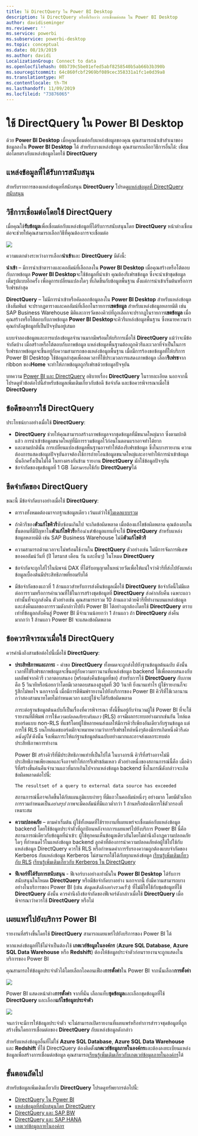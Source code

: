 ```yaml
---
title: ใช้ DirectQuery ใน Power BI Desktop
description: ใช้ DirectQuery หรือที่เรียกว่า การเชื่อมต่อสด ใน Power BI Desktop
author: davidiseminger
ms.reviewer: ''
ms.service: powerbi
ms.subservice: powerbi-desktop
ms.topic: conceptual
ms.date: 08/19/2019
ms.author: davidi
LocalizationGroup: Connect to data
ms.openlocfilehash: 08b739c5be01efed5abf8258540b5ab66b3b390b
ms.sourcegitcommit: 64c860fcbf2969bf089cec358331a1fc1e0d39a8
ms.translationtype: HT
ms.contentlocale: th-TH
ms.lasthandoff: 11/09/2019
ms.locfileid: "73876065"
---
```

# <a name="use-directquery-in-power-bi-desktop"></a>ใช้ DirectQuery ใน Power BI Desktop
ด้วย **Power BI Desktop** เมื่อคุณเชื่อมต่อกับแหล่งข้อมูลของคุณ คุณสามารถนำเข้าสำเนาของข้อมูลลงใน **Power BI Desktop** ได้ สำหรับบางแหล่งข้อมูล คุณสามารถเลือกวิธีการอื่นได้: เชื่อมต่อโดยตรงกับแหล่งข้อมูลโดยใช้ **DirectQuery**

## <a name="supported-data-sources"></a>แหล่งข้อมูลที่ได้รับการสนับสนุน
สำหรับรายการของแหล่งข้อมูลที่สนับสนุน **DirectQuery** โปรดดู[แหล่งข้อมูลที่ DirectQuery สนับสนุน](desktop-directquery-data-sources.md)

## <a name="how-to-connect-using-directquery"></a>วิธีการเชื่อมต่อโดยใช้ DirectQuery
เมื่อคุณใช้**รับข้อมูล**เพื่อเชื่อมต่อกับแหล่งข้อมูลที่ได้รับการสนับสนุนโดย **DirectQuery** หน้าต่างเชื่อมต่อจะช่วยให้คุณสามารถเลือกวิธีที่คุณต้องการจะเชื่อมต่อ  

![](media/desktop-use-directquery/directquery_2a.png)

ความแตกต่างระหว่างการเลือก**นำเข้า**และ **DirectQuery** มีดังนี้:

**นำเข้า** – มีการนำเข้าตารางและคอลัมน์ที่เลือกลงใน **Power BI Desktop** เมื่อคุณสร้างหรือโต้ตอบกับภาพข้อมูล **Power BI Desktop**จะใช้ข้อมูลที่นำเข้า คุณต้องรีเฟรชข้อมูล ซึ่งจะนำเข้าชุดข้อมูลเต็มรูปแบบอีกครั้ง เพื่อดูการเปลี่ยนแปลงใดๆ ที่เกิดขึ้นกับข้อมูลพื้นฐาน ตั้งแต่การนำเข้าเริ่มต้นหรือการรีเฟรชล่าสุด

**DirectQuery** – ไม่มีการนำเข้าหรือคัดลอกข้อมูลลงใน **Power BI Desktop** สำหรับแหล่งข้อมูลเชิงสัมพันธ์ จะปรากฏตารางและคอลัมน์ที่เลือกในรายการ**เขตข้อมูล** สำหรับแหล่งข้อมูลหลายมิติ เช่น SAP Business Warehouse มิติและการวัดของคิวบ์ที่ถูกเลือกจะปรากฏในรายการ**เขตข้อมูล** เมื่อคุณสร้างหรือโต้ตอบกับภาพข้อมูล **Power BI Desktop**จะคิวรีแหล่งข้อมูลพื้นฐาน ซึ่งหมายความว่า คุณกำลังดูข้อมูลที่เป็นปัจจุบันอยู่เสมอ

แบบจำลองข้อมูลและการแปลงข้อมูลจำนวนมากมีพร้อมให้บริการเมื่อใช้ **DirectQuery** แม้ว่าจะมีข้อจำกัดบ้าง เมื่อสร้างหรือโต้ตอบกับภาพข้อมูล แหล่งข้อมูลพื้นฐานต้องถูกคิวรีและเวลาที่จำเป็นในการรีเฟรชภาพข้อมูลจะขึ้นอยู่กับความสามารถของแหล่งข้อมูลพื้นฐาน เมื่อมีการร้องขอข้อมูลที่ให้บริการ Power BI Desktop ใช้ข้อมูลล่าสุดเพื่อลดเวลาที่ใช้ประมวลการแสดงภาพข้อมูล เลือก**รีเฟรช**จาก ribbon ของ**Home** จะทำให้ภาพข้อมูลถูกรีเฟรชด้วยข้อมูลปัจจุบัน

บทความ [Power BI และ DirectQuery](desktop-directquery-about.md) อธิบายเรื่อง **DirectQuery** ในรายละเอียด นอกจากนี้ โปรดดูหัวข้อต่อไปนี้สำหรับข้อมูลเพิ่มเติมเกี่ยวกับข้อดี ข้อจำกัด และข้อควรพิจารณาเมื่อใช้ **DirectQuery**

## <a name="benefits-of-using-directquery"></a>ข้อดีของการใช้ DirectQuery
ประโยชน์บางอย่างเมื่อใช้ **DirectQuery**:

* **DirectQuery** ช่วยให้คุณสามารถสร้างภาพข้อมูลจากชุดข้อมูลที่มีขนาดใหญ่มาก ซึ่งตามปกติแล้ว การนำเข้าข้อมูลขนาดใหญ่ที่มีการรวมข้อมูลไว้ก่อนในตอนแรกอาจทำได้ยาก
* และตามปกตินั้น การเปลี่ยนแปลงข้อมูลพื้นฐานอาจทำให้ต้องรีเฟรชข้อมูล ซึ่งในบางรายงาน ความต้องการแสดงข้อมูลปัจจุบันอาจต้องใช้การถ่ายโอนข้อมูลขนาดใหญ่และอาจทำให้การนำเข้าข้อมูลนั้นอีกครั้งเป็นไม่ได้ ในทางตรงกันข้าม รายงาน **DirectQuery** มักใช้ข้อมูลปัจจุบัน
* ข้อจำกัดของชุดข้อมูลที่ 1 GB *ไม่สามารถ*ใช้กับ **DirectQuery**ได้

## <a name="limitations-of-directquery"></a>ขีดจำกัดของ DirectQuery
ขณะนี้ มีข้อจำกัดบางอย่างเมื่อใช้ **DirectQuery**:

* ตารางทั้งหมดต้องมาจากฐานข้อมูลเดียว เว้นแต่ว่าใช้[โมเดลแบบรวม](desktop-composite-models.md)

* ถ้าคิวรีของ**ตัวแก้ไขคิวรี**ซับซ้อนเกินไป จะเกิดข้อผิดพลาด เมื่อต้องแก้ไขข้อผิดพลาด คุณต้องลบในขั้นตอนที่มีปัญหาใน**ตัวแก้ไขคิวรี**หรือ*นำเข้า*ข้อมูลแทนที่จะใช้ **DirectQuery** สำหรับแหล่งข้อมูลหลายมิติ เช่น SAP Business Warehouse ไม่มี**ตัวแก้ไขคิวรี**

* ความสามารถด้านเวลาจะไม่พร้อมใช้งานใน **DirectQuery** ตัวอย่างเช่น ไม่มีการจัดการพิเศษของคอลัมน์วันที่ (ปี ไตรมาส เดือน วัน และอื่นๆ) ในโหมด **DirectQuery**

* ข้อจำกัดจะถูกใส่ไว้ในนิพจน์ DAX ที่ได้รับอนุญาตในหน่วยวัดเพื่อให้แน่ใจว่าคิวรีที่ส่งไปยังแหล่งข้อมูลเบื้องต้นมีประสิทธิภาพที่ยอมรับได้

* มีข้อจำกัดของแถวที่ 1 ล้านแถวสำหรับการส่งคืนข้อมูลเมื่อใช้ **DirectQuery** ข้อจำกัดนี้ไม่มีผลต่อการรวมหรือการคำนวณที่ใช้ในการสร้างชุดข้อมูลที่  **DirectQuery** ส่งค่ากลับคืน เฉพาะแถวเท่านั้นที่จะถูกส่งคืน ตัวอย่างเช่น คุณสามารถรวม 10 ล้านแถวด้วยคิวรีที่ทำงานบนแหล่งข้อมูล และส่งคืนผลของการรวมดังกล่าวไปยัง Power BI ได้อย่างถูกต้องโดยใช้ **DirectQuery** ตราบเท่าที่ข้อมูลกลับคืนสู่ Power BI มีจำนวนน้อยกว่า 1 ล้านแถว ถ้า **DirectQuery** ส่งคืนมากกว่า 1 ล้านแถว Power BI จะแสดงข้อผิดพลาด

## <a name="important-considerations-when-using-directquery"></a>ข้อควรพิจารณาเมื่อใช้ DirectQuery
ควรคำนึงถึงสามข้อต่อไปนี้เมื่อใช้ **DirectQuery**:

* **ประสิทธิภาพและภาระ** - คำขอ **DirectQuery** ทั้งหมดจะถูกส่งไปยังฐานข้อมูลต้นฉบับ ดังนั้นเวลาที่ใช้รีเฟรชภาพข้อมูลจะขึ้นอยู่กับความยาวนานที่แหล่งข้อมูล backend ใช้เพื่อตอบสนองกับผลลัพธ์จากคิวรี เวลาตอบสนอง (พร้อมส่งคืนข้อมูลที่ขอ) สำหรับการใช้ **DirectQuery** กับภาพคือ 5 วินาทีหรือน้อยกว่าโดยมีเวลาตอบสนองสูงสุดที่ 30 วินาที ยิ่งนานเท่าไร ผู้ใช้รายงานก็จะรู้สึกไม่พอใจ นอกจากนี้ เมื่อมีการตีพิมพ์รายงานไปยังบริการของ Power BI คิวรีที่ใช้เวลานานกว่าสองสามนาทโดยไม่กำหนดเวลา และผู้ใช้จะได้รับข้อผิดพลาด
  
  ภาระต่อฐานข้อมูลต้นฉบับก็เป็นเรื่องที่ควรพิจารณา ทั้งนี้ขึ้นอยู่กับจำนวนผู้ใช้ Power BI ที่จะใช้รายงานที่ตีพิมพ์ การใช้*ความปลอดภัยระดับแถว* (RLS) อาจมีผลกระทบอย่างมากเช่นกัน ไทล์แดชบอร์ดแบบ non-RLS ที่แชร์โดยผู้ใช้หลายคนส่งผลให้มีการคิวรีเพียงอันเดียวกับฐานข้อมูล แต่การใช้ RLS บนไทล์แดชบอร์ดมักจะหมายความว่าการรีเฟรชไทล์หนึ่งๆต้องมีการเกิดหนึ่งคิวรี*ต่อหนึ่งผู้ใช้* ดังนั้น จึงเพิ่มภาระให้แก่ฐานข้อมูลต้นฉบับอย่างมากและอาจส่งผลกระทบต่อประสิทธิภาพการทำงาน
  
  Power BI สร้างคิวรีที่มีประสิทธิภาพเท่าที่เป็นไปได้ ในบางกรณี คิวรีที่สร้างอาจไม่มีประสิทธิภาพเพียงพอและจึงอาจทำให้การรีเฟรชล้มเหลว ตัวอย่างหนึ่งของสถานการณ์นี้คือ เมื่อคิวรีที่สร้างขึ้นค้นคืนจำนวนแถวที่มากเกินไปจากแหล่งข้อมูล backend ซึ่งในกรณีดังกล่าวจะเกิดข้อผิดพลาดต่อไปนี้:
  
      The resultset of a query to external data source has exceeded
  
  สถานการณ์นี้อาจเกิดขึ้นได้กับแผนภูมิแบบง่ายๆ ที่มีแถวในคอลัมน์หนึ่งๆ อย่างมาก โดยมีตัวเลือกการรวมกำหนดเป็น*อย่าสรุป* ภาพจะมีคอลัมน์ที่มีแถวต่ำกว่า 1 ล้านหรือต้องมีการใช้ตัวกรองที่เหมาะสม
* **ความปลอดภัย** – ตามค่าเริ่มต้น ผู้ใช้ทั้งหมดที่ใช้รายงานที่เผยแพร่จะเชื่อมต่อกับแหล่งข้อมูล backend โดยใช้ข้อมูลประจำตัวที่ถูกป้อนหลังจากการเผยแพร่ไปยังบริการ Power BI นี่คือสถานการณ์เดียวกับข้อมูลที่นำเข้า: ผู้ใช้ทุกคนเห็นข้อมูลเดียวกันโดยไม่คำนึงถึงกฎความปลอดภัยใดๆ ที่กำหนดไว้ในแหล่งข้อมูล backend ลูกค้าที่ต้องการนำความปลอดภัยต่อผู้ใช้ไปใช้กับแหล่งข้อมูล DirectQuery ควรใช้ RLS หรือกำหนดค่าการรับรองความถูกต้องแบบจำกัดของ Kerberos กับแหล่งข้อมูล Kerberos ไม่สามารถใช้ได้กับทุกแหล่งข้อมูล [เรียนรู้เพิ่มเติมเกี่ยวกับ RLS](service-admin-rls.md) [เรียนรู้เพิ่มเติมเกี่ยวกับ Kerberos ใน DirectQuery](https://docs.microsoft.com/power-bi/service-gateway-sso-kerberos) 
* **ฟีเจอร์ที่ได้รับการสนับสนุน** - ฟีเจอร์บางอย่างเท่านั้นใน **Power BI Desktop** ได้รับการสนับสนุนในโหมด **DirectQuery** หรือมีข้อจำกัดบางอย่าง นอกจากนี้ ยังมีความสามารถบางอย่างในบริการของ Power BI (เช่น *ข้อมูลเชิงลึกอย่างรวดเร็ว*) ที่ไม่มีให้ใช้กับชุดข้อมูลที่ใช้ **DirectQuery** ดังนั้น ควรคำนึงถึงข้อจำกัดของฟีเจอร์ดังกล่าวเมื่อใช้ **DirectQuery** เมื่อพิจารณาว่าควรใช้ **DirectQuery** หรือไม่   

## <a name="publish-to-the-power-bi-service"></a>เผยแพร่ไปยังบริการ Power BI
รายงานที่สร้างขึ้นโดยใช้ **DirectQuery** สามารถเผยแพร่ไปยังบริการของ Power BI ได้

หากแหล่งข้อมูลที่ใช้ไม่จำเป็นต้องใช้ **เกตเวย์ข้อมูลในองค์กร** (**Azure SQL Database**, **Azure SQL Data Warehouse** หรือ **Redshift**) ต้องให้ข้อมูลประจำตัวก่อนรายงานจะถูกแสดงในบริการของ Power BI

คุณสามารถให้ข้อมูลประจำตัวได้โดยเลือกไอคอนเฟือง**การตั้งค่า**ใน Power BI จากนั้นเลือก**การตั้งค่า**

![](media/desktop-use-directquery/directquery_3.png)

Power BI แสดงหน้าต่าง**การตั้งค่า** จากที่นั่น เลือกแท็บ**ชุดข้อมูล**และเลือกชุดข้อมูลที่ใช้ **DirectQuery** และเลือก**แก้ไขข้อมูลประจำตัว**

![](media/desktop-use-directquery/directquery_4.png)

จนกว่าจะมีการให้ข้อมูลประจำตัว จะไม่สามารถเปิดรายงานที่เผยแพร่หรือทำการสำรวจชุดข้อมูลที่ถูกสร้างขึ้นโดยการเชื่อมต่อของ **DirectQuery** กับแหล่งข้อมูลดังกล่าว

สำหรับแหล่งข้อมูลอื่นที่ไม่ใช่ **Azure SQL Database**, **Azure SQL Data Warehouse** และ **Redshift** ที่ใช้ DirectQuery ต้องติดตั้ง**เกตเวย์ข้อมูลภายในองค์กร**และต้องลงทะเบียนแหล่งข้อมูลเพื่อสร้างการเชื่อมต่อข้อมูล คุณสามารถ[เรียนรู้เพิ่มเติมเกี่ยวกับเกตเวย์ข้อมูลภายในองค์กร](https://go.microsoft.com/fwlink/p/?LinkID=627094)ได้

## <a name="next-steps"></a>ขั้นตอนถัดไป
สำหรับข้อมูลเพิ่มเติมเกี่ยวกับ **DirectQuery** โปรดดูทรัพยากรต่อไปนี้:

* [DirectQuery ใน Power BI](desktop-directquery-about.md)
* [แหล่งข้อมูลที่สนับสนุนโดย DirectQuery](desktop-directquery-data-sources.md)
* [DirectQuery และ SAP BW](desktop-directquery-sap-bw.md)
* [DirectQuery และ SAP HANA](desktop-directquery-sap-hana.md)
* [เกตเวย์ข้อมูลภายในองค์กร](service-gateway-onprem.md)


